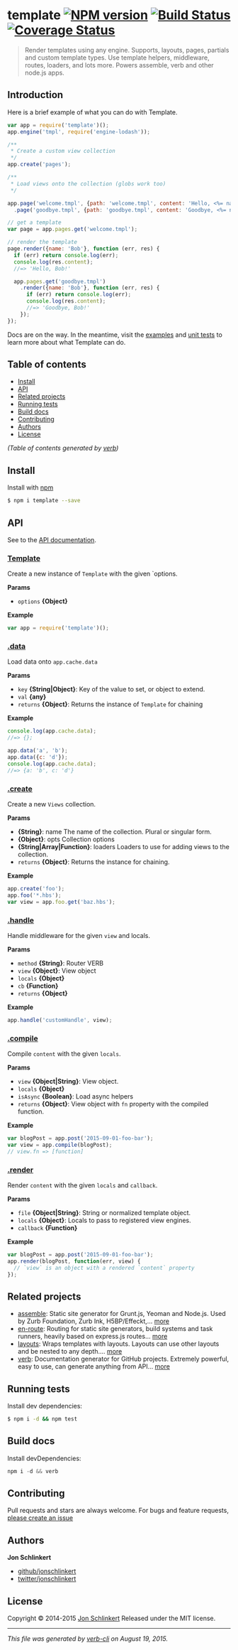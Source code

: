 # template [![NPM version](https://badge.fury.io/js/template.svg)](http://badge.fury.io/js/template)  [![Build Status](https://travis-ci.org/jonschlinkert/template.svg)](https://travis-ci.org/jonschlinkert/template)  [![Coverage Status](https://img.shields.io/coveralls/jonschlinkert/template.svg)](https://coveralls.io/r/jonschlinkert/template)

> Render templates using any engine. Supports, layouts, pages, partials and custom template types. Use template helpers, middleware, routes, loaders, and lots more. Powers assemble, verb and other node.js apps.

## Introduction

Here is a brief example of what you can do with Template.

```js
var app = require('template')();
app.engine('tmpl', require('engine-lodash'));

/**
 * Create a custom view collection
 */
app.create('pages');

/**
 * Load views onto the collection (globs work too)
 */

app.page('welcome.tmpl', {path: 'welcome.tmpl', content: 'Hello, <%= name %>!'})
  .page('goodbye.tmpl', {path: 'goodbye.tmpl', content: 'Goodbye, <%= name %>!'});

// get a template
var page = app.pages.get('welcome.tmpl');

// render the template
page.render({name: 'Bob'}, function (err, res) {
  if (err) return console.log(err);
  console.log(res.content);
  //=> 'Hello, Bob!'

  app.pages.get('goodbye.tmpl')
    .render({name: 'Bob'}, function (err, res) {
      if (err) return console.log(err);
      console.log(res.content);
      //=> 'Goodbye, Bob!'
    });
});
```

Docs are on the way. In the meantime, visit the [examples](./examples) and [unit tests](./test) to learn more about what Template can do.

## Table of contents

<!-- toc -->

* [Install](#install)
* [API](#api)
* [Related projects](#related-projects)
* [Running tests](#running-tests)
* [Build docs](#build-docs)
* [Contributing](#contributing)
* [Authors](#authors)
* [License](#license)

_(Table of contents generated by [verb](https://github.com/assemble/verb))_

<!-- tocstop -->

## Install

Install with [npm](https://www.npmjs.com/)

```sh
$ npm i template --save
```

## API

See to the [API documentation](./docs/api.md).

### [Template](index.js#L49)

Create a new instance of `Template` with the given `options.

**Params**

* `options` **{Object}**

**Example**

```js
var app = require('template')();
```

### [.data](index.js#L165)

Load data onto `app.cache.data`

**Params**

* `key` **{String|Object}**: Key of the value to set, or object to extend.
* `val` **{any}**
* `returns` **{Object}**: Returns the instance of `Template` for chaining

**Example**

```js
console.log(app.cache.data);
//=> {};

app.data('a', 'b');
app.data({c: 'd'});
console.log(app.cache.data);
//=> {a: 'b', c: 'd'}
```

### [.create](index.js#L235)

Create a new `Views` collection.

**Params**

* **{String}**: name The name of the collection. Plural or singular form.
* **{Object}**: opts Collection options
* **{String|Array|Function}**: loaders Loaders to use for adding views to the collection.
* `returns` **{Object}**: Returns the instance for chaining.

**Example**

```js
app.create('foo');
app.foo('*.hbs');
var view = app.foo.get('baz.hbs');
```

### [.handle](index.js#L351)

Handle middleware for the given `view` and locals.

**Params**

* `method` **{String}**: Router VERB
* `view` **{Object}**: View object
* `locals` **{Object}**
* `cb` **{Function}**
* `returns` **{Object}**

**Example**

```js
app.handle('customHandle', view);
```

### [.compile](index.js#L516)

Compile `content` with the given `locals`.

**Params**

* `view` **{Object|String}**: View object.
* `locals` **{Object}**
* `isAsync` **{Boolean}**: Load async helpers
* `returns` **{Object}**: View object with `fn` property with the compiled function.

**Example**

```js
var blogPost = app.post('2015-09-01-foo-bar');
var view = app.compile(blogPost);
// view.fn => [function]
```

### [.render](index.js#L569)

Render `content` with the given `locals` and `callback`.

**Params**

* `file` **{Object|String}**: String or normalized template object.
* `locals` **{Object}**: Locals to pass to registered view engines.
* `callback` **{Function}**

**Example**

```js
var blogPost = app.post('2015-09-01-foo-bar');
app.render(blogPost, function(err, view) {
  // `view` is an object with a rendered `content` property
});
```

## Related projects

* [assemble](http://assemble.io): Static site generator for Grunt.js, Yeoman and Node.js. Used by Zurb Foundation, Zurb Ink, H5BP/Effeckt,… [more](http://assemble.io)
* [en-route](https://github.com/jonschlinkert/en-route): Routing for static site generators, build systems and task runners, heavily based on express.js routes… [more](https://github.com/jonschlinkert/en-route)
* [layouts](https://github.com/doowb/layouts): Wraps templates with layouts. Layouts can use other layouts and be nested to any depth.… [more](https://github.com/doowb/layouts)
* [verb](https://github.com/assemble/verb): Documentation generator for GitHub projects. Extremely powerful, easy to use, can generate anything from API… [more](https://github.com/assemble/verb)

## Running tests

Install dev dependencies:

```sh
$ npm i -d && npm test
```

## Build docs

Install devDependencies:

```js
npm i -d && verb
```

## Contributing

Pull requests and stars are always welcome. For bugs and feature requests, [please create an issue](https://github.com/jonschlinkert/template/issues/new)

## Authors

**Jon Schlinkert**

+ [github/jonschlinkert](https://github.com/jonschlinkert)
+ [twitter/jonschlinkert](http://twitter.com/jonschlinkert)

## License

Copyright © 2014-2015 [Jon Schlinkert](https://github.com/jonschlinkert)
Released under the MIT license.

***

_This file was generated by [verb-cli](https://github.com/assemble/verb-cli) on August 19, 2015._